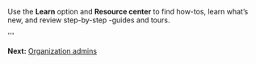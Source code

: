 Use the **Learn** option and **Resource center** to find how-tos, learn what’s new, and review step-by-step -guides and tours.

'''

**Next:** [Organization admins](uee1640282265780.md)

